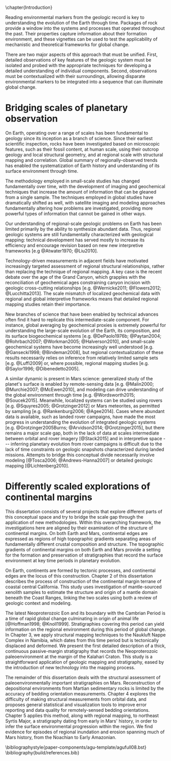 \chapter{Introduction}

Reading environmental markers from the geologic record is key to
understanding the evolution of the Earth through time. Packages of rock
provide a window into the systems and processes that operated throughout
the past. Their properties capture information about their formation
environment, and these vignettes can be used to test the applicability
of mechanistic and theoretical frameworks for global change.

There are two major aspects of this approach that must be unified.
First, detailed observations of key features of the geologic system must
be isolated and probed with the appropriate techniques for developing a
detailed understanding of individual components. Second,
observations must be contextualized with their surroundings,
allowing disparate environmental markers to be integrated into a
sequence that can illuminate global change.

# Bridging scales of planetary observation

On Earth, operating over a range of scales has been fundamental
to geology since its inception as a branch of science. Since their
earliest scientific inspection, rocks have been investigated
based on microscopic features, such as their fossil content,
at human scale, using their outcrop geology and local structural
geometry, and at regional scale with structural mapping and correlation.
Global summary of regionally-observed trends has enabled
the systematization of Earth history and understanding of its
surface environment through time.

The methodology employed in small-scale studies has changed fundamentally over
time, with the development of imaging and geochemical techniques that
increase the amount of information that can be gleaned from a single
sample. The techniques employed in global studies have dramatically
shifted as well, with satellite imaging and modeling approaches
fundamentally altering how problems are investigated, providing
more powerful types of information that cannot be gained in other ways.

Our understanding of regional-scale geologic
problems on Earth has been limited primarily by the ability to
synthesize abundant data. Thus, regional geologic systems are
still fundamentally characterized with geological mapping:
technical development has served mostly to
increase its efficiency and encourage revision based on new new
interpretive frameworks [e.g @Atwater1970; @Liu2010].

Technology-driven measurements
in adjacent fields have motivated increasingly targeted
assessment of regional structural relationships, rather than replacing
the technique of regional mapping. A key case is the recent debate over the age of the Grand Canyon,
which grapples with the reconciliation of geochemical ages constraining canyon incision
with geologic cross-cutting relationships [e.g. @Wernicke2011;
@Flowers2012; @Lucchitta2013]. The scale mismatch of localized
geochemical data with regional and global interpretive frameworks
means that detailed regional mapping studies retain their importance.

New branches of science that have been enabled by technical advances
often find it hard to replicate this intermediate-scale component. For
instance, global averaging by geochemical proxies is extremely powerful
for understanding the large-scale evolution of the Earth, its
composition, and its surface biogeochemical systems [e.g. @DePaolo1976b;
@Paytan2004; @Rohrbach2007; @Workman2005; @Halverson2010], and
small-scale geochemical systems have become increasingly well understood [e.g. @Gansecki1998;
@Bindeman2008], but regional contextualization of these results
necessarily relies on inference from relatively limited sample sets
[e.g. @Luffi2009] or, where possible, regional mapping studies [e.g. @Saylor1996; @Dibenedetto2005].

A similar dynamic is present in Mars science: generalized study of the
planet's surface is enabled by remote-sensing data [e.g. @Malin2000; @Murchie2007; @McEwen2010],
and modeling can drive understanding of the global environment through time
[e.g. @Wordsworth2015; @Soucek2015]. Meanwhile,
localized systems can be studied using rovers [e.g. @Squyres2005; @Grotzinger2012]
or Mars meteorites, as
permitted by sampling [e.g. @Rankenburg2006; @Agee2014]. Cases where
abundant data is available, such as landed rover campaigns, have made
the most progress in understanding the evolution of integrated geologic
systems [e.g. @Grotzinger2005Burns; @Arvidson2014; @Grotzinger2015], but there remains a major scale
gap, both in the lack of data at scales intermediate between orbital and rover imagery [@Stack2015] and in
interpretive space --- inferring planetary evolution from
rover campaigns is difficult due to the lack of time constraints
on geologic snapshots characterized during landed missions. Attempts to bridge this conceptual divide
necessarily involve modeling [@Tosca2006; @Andrews-Hanna2007] or detailed geologic mapping [@Lichtenberg2010].

# Differently scaled explorations of continental margins

This dissertation consists of several projects that explore different
parts of this conceptual space and try to bridge the scale gap
through the application of new methodologies. Within this overarching framework,
the investigations here are aligned by their examination of the
structure of continental margins.
On both Earth and Mars, continental edges are
expressed as regions of high topographic gradients separating areas of
fundamentally different crustal composition and structure.
The topographic gradients of continental margins on both Earth and Mars
provide a setting for the formation and preservation of stratigraphies that
record the surface environment at key time periods in planetary evolution.

On Earth, continents are formed by tectonic processes, and continental
edges are the locus of this construction. Chapter 2 of this
dissertation describes the process of construction of the continental margin
terrane of coastal central California.
This study uses investigation of mantle-sourced xenolith samples
to estimate the structure
and origin of a mantle domain beneath the Coast Ranges, linking
the two scales using both a review of geologic context and modeling.

The latest Neoproterozoic Eon and its boundary with the Cambrian Period is
a time of rapid global change culminating in origin of animal life
[@Hoffman1998; @Knoll1999]. Stratigraphies covering this period can yield
information on the regional environment during this period of global change. In
Chapter 3, we apply structural mapping techniques to the Naukluft Nappe Complex
in Namibia, which dates from this time period but is tectonically displaced and
deformed. We present the first detailed description of a thick, continuous
passive-margin stratigraphy that records the Neoproterozoic paleoenvironment at
the margin of the Kalahari Craton. This study is a straightforward application
of geologic mapping and stratigraphy, eased by the introduction of new
technology into the mapping process.

The remainder of this dissertation deals with the structural assessment of
paleoenvironmentally important stratigraphies on Mars. Reconstruction of
depositional environments from Martian sedimentary rocks is limited by the
accuracy of bedding orientation measurements. Chapter 4 explores the difficulty
of making structural measurements from orbital data, and proposes general
statistical and visualization tools to improve error reporting and data quality
for remotely-sensed bedding orientations. Chapter 5 applies this method, along
with regional mapping, to northeast Syrtis Major, a stratigraphy dating from
early in Mars' history, in order to infer the surface environmental progression
within the region. We find evidence for episodes of regional inundation and
erosion spanning much of Mars history, from the Noachian to Early Amazonian.

\bibliographystyle{paper-components/agu-template/agufull08.bst}
\bibliography{build/references.bib}

